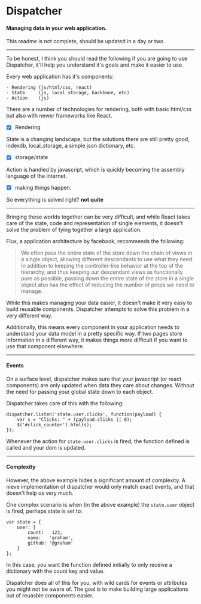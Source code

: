 #     Dispatcher
####  Managing data in your web application.

This readme is not complete, should be updated in a day or two.

----

To be honest, I think you should read the following if you are going to use Dispatcher, it'll help you understand it's goals and make it easier to use.

Every web application has it's components:

    - Rendering (js/html/css, react)
    - State     (js, local storage, backbone, etc)
    - Action    (js)

There are a number of technologies for rendering, both with basic html/css but also with newer frameworks like React.

- [x] Rendering

State is a changing landscape, but the solutions there are still pretty good, indexdb, local_storage, a simple json dictionary, etc.

- [x] storage/state

Action is handled by javascript, which is quickly becoming the assembly language of the internet.

- [x] making things happen.

So everything is solved right? __not quite__

----

Bringing these worlds together can be very difficult, and while React takes care of the state, code and representation of single elements, it doesn't solve the problem of tying together a large application.

Flux, a application architecture by facebook, recommends the following:

> We often pass the entire state of the store down the chain of views in a single object, allowing different descendants to use what they need. In addition to keeping the controller-like behavior at the top of the hierarchy, and thus keeping our descendant views as functionally pure as possible, passing down the entire state of the store in a single object also has the effect of reducing the number of props we need to manage.

While this makes managing your data easier, it doesn't make it very easy to build reusable components. Dispatcher attempts to solve this problem in a very different way.

Additionally, this means every component in your application needs to understand your data model in a pretty specific way. If two pages store information in a different way, it makes things more difficult if you want to use that component elsewhere.

----

#### Events

On a surface level, dispatcher makes sure that your javascript (or react components) are only updated when data they care about changes. Without the need for passing your global state down to each object.

Dispatcher takes care of this with the following:

    dispatcher.listen('state.user.clicks', function(payload) {
        var s = "Clicks: " + (payload.clicks || 0);
        $('#click_counter').html(s);
    });

Whenever the action for `state.user.clicks` is fired, the function defined is called and your dom is updated.

----

#### Complexity

However, the above example hides a significant amount of complexity. A nieve implementation of dispatcher would only match exact events, and that doesn't help us very much.

One complex scenario is when (in the above example) the `state.user` object is fired, perhaps state is set to:

    var state = {
        user: {
            count:   123,
            name:   'graham',
            github: '@graham'
        }
    };

In this case, you want the function defined initially to only receive a dictionary with the count key and value.

Dispatcher does all of this for you, with wild cards for events or attributes you might not be aware of. The goal is to make building large applications out of reuasble components easier.
